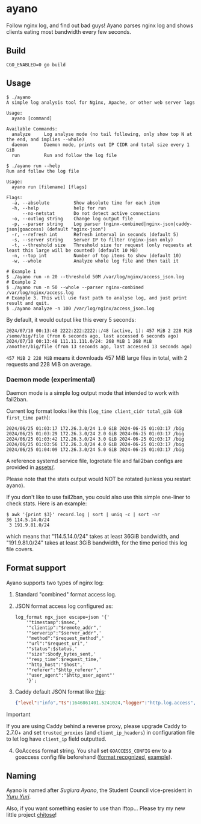 # ayano

Follow nginx log, and find out bad guys! Ayano parses nginx log and shows clients eating most bandwidth every few seconds.

## Build

```shell
CGO_ENABLED=0 go build
```

## Usage

```console
$ ./ayano
A simple log analysis tool for Nginx, Apache, or other web server logs

Usage:
  ayano [command]

Available Commands:
  analyze     Log analyse mode (no tail following, only show top N at the end, and implies --whole)
  daemon      Daemon mode, prints out IP CIDR and total size every 1 GiB
  run         Run and follow the log file

$ ./ayano run --help
Run and follow the log file

Usage:
  ayano run [filename] [flags]

Flags:
  -a, --absolute         Show absolute time for each item
  -h, --help             help for run
      --no-netstat       Do not detect active connections
  -o, --outlog string    Change log output file
  -p, --parser string    Log parser (nginx-combined|nginx-json|caddy-json|goaccess) (default "nginx-json")
  -r, --refresh int      Refresh interval in seconds (default 5)
  -s, --server string    Server IP to filter (nginx-json only)
  -t, --threshold size   Threshold size for request (only requests at least this large will be counted) (default 10 MB)
  -n, --top int          Number of top items to show (default 10)
  -w, --whole            Analyze whole log file and then tail it

# Example 1
$ ./ayano run -n 20 --threshold 50M /var/log/nginx/access_json.log
# Example 2
$ ./ayano run -n 50 --whole --parser nginx-combined /var/log/nginx/access.log
# Example 3. This will use fast path to analyse log, and just print result and quit.
$ ./ayano analyze -n 100 /var/log/nginx/access_json.log
```

By default, it would output like this every 5 seconds:

```log
2024/07/10 00:13:48 2222:222:2222::/48 (active, 1): 457 MiB 2 228 MiB /some/big/file (from 6 seconds ago, last accessed 6 seconds ago)
2024/07/10 00:13:48 111.11.111.0/24: 268 MiB 1 268 MiB /another/big/file (from 13 seconds ago, last accessed 13 seconds ago)
```

`457 MiB 2 228 MiB` means it downloads 457 MiB large files in total, with 2 requests and 228 MiB on average.

### Daemon mode (experimental)

Daemon mode is a simple log output mode that intended to work with fail2ban.

Current log format looks like this (`log_time client_cidr total_gib GiB first_time path`):

```log
2024/06/25 01:03:17 172.26.3.0/24 1.0 GiB 2024-06-25 01:03:17 /big
2024/06/25 01:03:29 172.26.3.0/24 2.0 GiB 2024-06-25 01:03:17 /big
2024/06/25 01:03:42 172.26.3.0/24 3.0 GiB 2024-06-25 01:03:17 /big
2024/06/25 01:03:56 172.26.3.0/24 4.0 GiB 2024-06-25 01:03:17 /big
2024/06/25 01:04:09 172.26.3.0/24 5.0 GiB 2024-06-25 01:03:17 /big
```

A reference systemd service file, logrotate file and fail2ban configs are provided in [assets/](assets/).

Please note that the stats output would NOT be rotated (unless you restart ayano).

If you don't like to use fail2ban, you could also use this simple one-liner to check stats. Here is an example:

```console
$ awk '{print $3}' record.log | sort | uniq -c | sort -nr
36 114.5.14.0/24
 3 191.9.81.0/24
```

which means that "114.5.14.0/24" takes at least 36GiB bandwidth, and "191.9.81.0/24" takes at least 3GiB bandwidth, for the time period this log file covers.

## Format support

Ayano supports two types of nginx log:

1. Standard "combined" format access log.
2. JSON format access log configured as:

    ```nginx
    log_format ngx_json escape=json '{'
        '"timestamp":$msec,'
        '"clientip":"$remote_addr",'
        '"serverip":"$server_addr",'
        '"method":"$request_method",'
        '"url":"$request_uri",'
        '"status":$status,'
        '"size":$body_bytes_sent,'
        '"resp_time":$request_time,'
        '"http_host":"$host",'
        '"referer":"$http_referer",'
        '"user_agent":"$http_user_agent"'
        '}';
    ```

3. Caddy default JSON format like [this](https://caddyserver.com/docs/logging#structured-logs):

      ```json
      {"level":"info","ts":1646861401.5241024,"logger":"http.log.access","msg":"handled request","request":{"remote_ip":"127.0.0.1","remote_port":"41342","client_ip":"127.0.0.1","proto":"HTTP/2.0","method":"GET","host":"localhost","uri":"/","headers":{"User-Agent":["curl/7.82.0"],"Accept":["*/*"],"Accept-Encoding":["gzip, deflate, br"]},"tls":{"resumed":false,"version":772,"cipher_suite":4865,"proto":"h2","server_name":"example.com"}},"bytes_read": 0,"user_id":"","duration":0.000929675,"size":10900,"status":200,"resp_headers":{"Server":["Caddy"],"Content-Encoding":["gzip"],"Content-Type":["text/html; charset=utf-8"],"Vary":["Accept-Encoding"]}}
      ```

> [!IMPORTANT]
> If you are using Caddy behind a reverse proxy, please upgrade Caddy to 2.7.0+ and set `trusted_proxies` (and `client_ip_headers`) in configuration file to let log have `client_ip` field outputted.

4. GoAccess format string. You shall set `GOACCESS_CONFIG` env to a goaccess config file beforehand ([format recognized](https://github.com/taoky/goaccessfmt?tab=readme-ov-file#config-file-format), [example](assets/goaccess.conf)).

## Naming

Ayano is named after *Sugiura Ayano*, the Student Council vice-president in [*Yuru Yuri*](https://en.wikipedia.org/wiki/YuruYuri#Student_Council).

Also, if you want something easier to use than iftop... Please try my new little project [chitose](https://github.com/taoky/chitose)!

